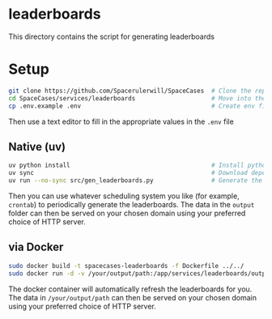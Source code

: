# leaderboards

This directory contains the script for generating leaderboards

# Setup

```bash
git clone https://github.com/Spacerulerwill/SpaceCases  # Clone the repository
cd SpaceCases/services/leaderboards                     # Move into the repository directory
cp .env.example .env                                    # Create env file
```

Then use a text editor to fill in the appropriate values in the `.env` file

## Native (uv)

```bash
uv python install                                       # Install python
uv sync                                                 # Download dependencies
uv run --no-sync src/gen_leaderboards.py                # Generate the initial leaderboards
```

Then you can use whatever scheduling system you like (for example, `crontab`) to periodically generate the leaderboards. The data in the `output` folder can then be served on your chosen domain using your preferred choice of HTTP server.

## via Docker

```bash
sudo docker build -t spacecases-leaderboards -f Dockerfile ../../                                                                      # Build the docker image `spacecases-leaderboards`
sudo docker run -d -v /your/output/path:/app/services/leaderboards/output --env-file .env --name leaderboards spacecases-leaderboards  # Run the service
```

The docker container will automatically refresh the leaderboards for you. The data in `/your/output/path` can then be served on your chosen domain using your preferred choice of HTTP server.
